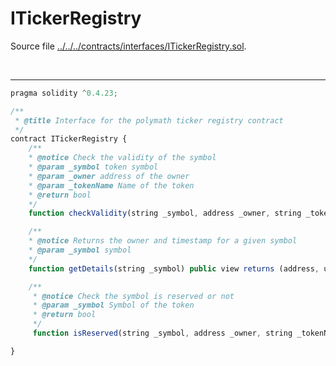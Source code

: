 # ITickerRegistry

Source file [../../../contracts/interfaces/ITickerRegistry.sol](../../../contracts/interfaces/ITickerRegistry.sol).

<br />

<hr />

```javascript
pragma solidity ^0.4.23;

/**
 * @title Interface for the polymath ticker registry contract
 */
contract ITickerRegistry {
    /**
    * @notice Check the validity of the symbol
    * @param _symbol token symbol
    * @param _owner address of the owner
    * @param _tokenName Name of the token
    * @return bool
    */
    function checkValidity(string _symbol, address _owner, string _tokenName) public returns(bool);

    /**
    * @notice Returns the owner and timestamp for a given symbol
    * @param _symbol symbol
    */
    function getDetails(string _symbol) public view returns (address, uint256, string, bytes32, bool);

    /**
     * @notice Check the symbol is reserved or not
     * @param _symbol Symbol of the token
     * @return bool
     */
     function isReserved(string _symbol, address _owner, string _tokenName, bytes32 _swarmHash) public returns(bool);

}

```
